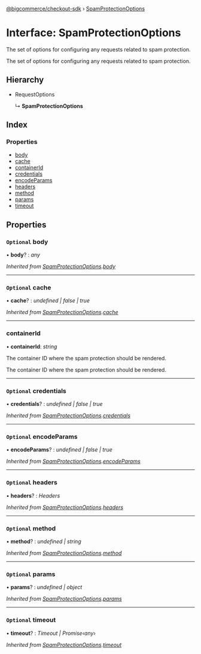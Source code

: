 [@bigcommerce/checkout-sdk](../README.md) › [SpamProtectionOptions](spamprotectionoptions.md)

# Interface: SpamProtectionOptions

The set of options for configuring any requests related to spam protection.

The set of options for configuring any requests related to spam protection.

## Hierarchy

* RequestOptions

  ↳ **SpamProtectionOptions**

## Index

### Properties

* [body](spamprotectionoptions.md#optional-body)
* [cache](spamprotectionoptions.md#optional-cache)
* [containerId](spamprotectionoptions.md#containerid)
* [credentials](spamprotectionoptions.md#optional-credentials)
* [encodeParams](spamprotectionoptions.md#optional-encodeparams)
* [headers](spamprotectionoptions.md#optional-headers)
* [method](spamprotectionoptions.md#optional-method)
* [params](spamprotectionoptions.md#optional-params)
* [timeout](spamprotectionoptions.md#optional-timeout)

## Properties

### `Optional` body

• **body**? : *any*

*Inherited from [SpamProtectionOptions](spamprotectionoptions.md).[body](spamprotectionoptions.md#optional-body)*

___

### `Optional` cache

• **cache**? : *undefined | false | true*

*Inherited from [SpamProtectionOptions](spamprotectionoptions.md).[cache](spamprotectionoptions.md#optional-cache)*

___

###  containerId

• **containerId**: *string*

The container ID where the spam protection should be rendered.

The container ID where the spam protection should be rendered.

___

### `Optional` credentials

• **credentials**? : *undefined | false | true*

*Inherited from [SpamProtectionOptions](spamprotectionoptions.md).[credentials](spamprotectionoptions.md#optional-credentials)*

___

### `Optional` encodeParams

• **encodeParams**? : *undefined | false | true*

*Inherited from [SpamProtectionOptions](spamprotectionoptions.md).[encodeParams](spamprotectionoptions.md#optional-encodeparams)*

___

### `Optional` headers

• **headers**? : *Headers*

*Inherited from [SpamProtectionOptions](spamprotectionoptions.md).[headers](spamprotectionoptions.md#optional-headers)*

___

### `Optional` method

• **method**? : *undefined | string*

*Inherited from [SpamProtectionOptions](spamprotectionoptions.md).[method](spamprotectionoptions.md#optional-method)*

___

### `Optional` params

• **params**? : *undefined | object*

*Inherited from [SpamProtectionOptions](spamprotectionoptions.md).[params](spamprotectionoptions.md#optional-params)*

___

### `Optional` timeout

• **timeout**? : *Timeout | Promise‹any›*

*Inherited from [SpamProtectionOptions](spamprotectionoptions.md).[timeout](spamprotectionoptions.md#optional-timeout)*
